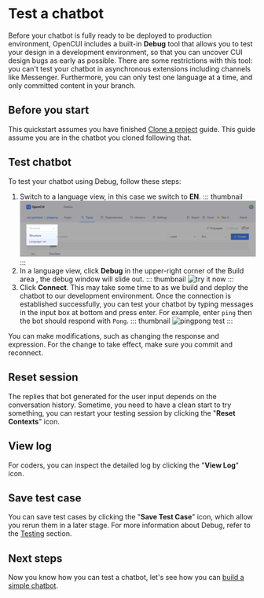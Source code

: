 # Test a chatbot

Before your chatbot is fully ready to be deployed to production environment, OpenCUI includes a built-in **Debug** tool that allows you to test your design in a development environment, so that you can uncover CUI design bugs as early as possible. There are some restrictions with this tool: you can't test your chatbot in asynchronous extensions including channels like Messenger. Furthermore, you can only test one language at a time, and only committed content in your branch.

## Before you start

This quickstart assumes you have finished [Clone a project](start-with-clone.md) guide. This guide assume you are in the chatbot you cloned following that.

## Test chatbot
To test your chatbot using Debug, follow these steps:
1. Switch to a language view, in this case we switch to **EN**. 
   ::: thumbnail
   ![try it now](/images/guide/pingpong/switch_pingpong_en.png)
   :::
2. In a language view, click **Debug** in the upper-right corner of the Build area , the debug window will slide out. 
   ::: thumbnail
   ![try it now](/images/guide/pingpong/tryitnow_icon.png)
   :::
3. Click **Connect**. This may take some time to as we build and deploy the chatbot to our development environment. Once the connection is established successfully, you can test your chatbot by typing messages in the input box at bottom and press enter. For example, enter `ping` then the bot should respond with `Pong`. 
   ::: thumbnail
   ![pingpong test](/images/guide/pingpong/pingpong_test.png)
   :::

You can make modifications, such as changing the response and expression. For the change to take effect, make sure you commit and reconnect.

## Reset session
The replies that bot generated for the user input depends on the conversation history. Sometime, you need to have a clean start to try something, you can restart your testing session by clicking the "**Reset Contexts**" icon.

## View log
For coders, you can inspect the detailed log by clicking the "**View Log**" icon.

## Save test case
You can save test cases by clicking the "**Save Test Case**" icon, which allow you rerun them in a later stage. For more information about Debug, refer to the [Testing](../reference/platform/testing.md) section.

## Next steps
Now you know how you can test a chatbot, let's see how you can [build a simple chatbot](pingpong.md).
